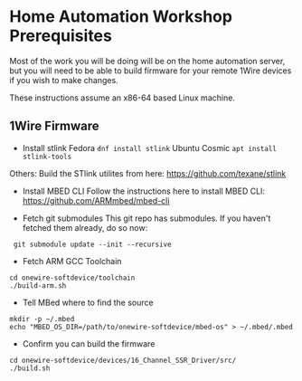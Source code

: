 # Home Automation Workshop Prerequisites
Most of the work you will be doing will be on the home automation server, but you will need to be able to build firmware
for your remote 1Wire devices if you wish to make changes.

These instructions assume an x86-64 based Linux machine.

## 1Wire Firmware
- Install stlink
Fedora
```dnf install stlink```
Ubuntu Cosmic
```apt install stlink-tools```

Others:
Build the STlink utilites from here:
https://github.com/texane/stlink

- Install MBED CLI
Follow the instructions here to install MBED CLI:
https://github.com/ARMmbed/mbed-cli

- Fetch git submodules
This git repo has submodules. If you haven't fetched them already, do so now:
```
 git submodule update --init --recursive
```

- Fetch ARM GCC Toolchain
```
cd onewire-softdevice/toolchain
./build-arm.sh
```

- Tell MBed where to find the source
```
mkdir -p ~/.mbed
echo "MBED_OS_DIR=/path/to/onewire-softdevice/mbed-os" > ~/.mbed/.mbed
```

- Confirm you can build the firmware
```
cd onewire-softdevice/devices/16_Channel_SSR_Driver/src/
./build.sh
```

